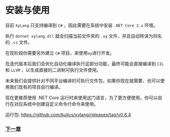 # 安装与使用
目前 `XyLang` 只支持编译到 `C#` ，因此需要在系统中安装 `.NET Core 2.x` 环境。  

执行 `dotnet xylang.dll` 就会扫描当前文件夹的 `.xy` 文件，并且自动转译为同名的 `.cs` 文件。  

在现阶段你需要另外建立 `C#` 项目，来使用`xy`进行开发。

在迭代版本后我们会优化自动化编译执行这部分功能，最终可能会直接编译到 `CIL` 和 `LLVM` ，以生成直接的二进制可执行文件使用。

未来我们会提供针对不同平台编译的可执行文件包，如果你现在就需要，也可以使用我们现有的项目自行编译。

现在更推荐使用 .NET Core 运行时来使用这门语言，为了更方便使用，你可以自行在对应系统中创建自定义命令行命令来使用。

运行包:
<https://github.com/kulics/xylang/releases/tag/v0.8.4>

### [下一章](基础语法.md)